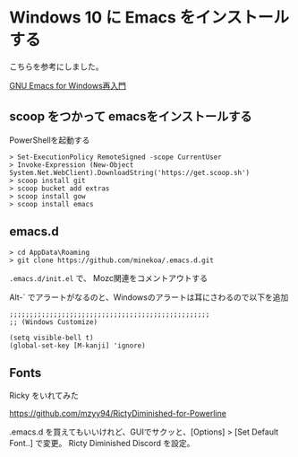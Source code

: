 # Windows 10 に Emacs をインストールする

こちらを参考にしました。

[GNU Emacs for Windows再入門](https://emacs-jp.github.io/tips/emacs-for-windows)

## scoop をつかって emacsをインストールする

PowerShellを起動する

```
> Set-ExecutionPolicy RemoteSigned -scope CurrentUser
> Invoke-Expression (New-Object System.Net.WebClient).DownloadString('https://get.scoop.sh')
> scoop install git
> scoop bucket add extras
> scoop install gow
> scoop install emacs
```

## emacs.d

```
> cd AppData\Roaming
> git clone https://github.com/minekoa/.emacs.d.git
```

`.emacs.d/init.el` で、
Mozc関連をコメントアウトする

Alt-` でアラートがなるのと、Windowsのアラートは耳にさわるので以下を追加

```
;;;;;;;;;;;;;;;;;;;;;;;;;;;;;;;;;;;;;;;;;;;;;;;;;;
;; (Windows Customize)

(setq visible-bell t)
(global-set-key [M-kanji] 'ignore)
```

## Fonts

Ricky をいれてみた

https://github.com/mzyy94/RictyDiminished-for-Powerline

.emacs.d を買えてもいいけれど、GUIでサクッと、[Options] > [Set Default Font..] で変更。 Ricty Diminished Discord を設定。
